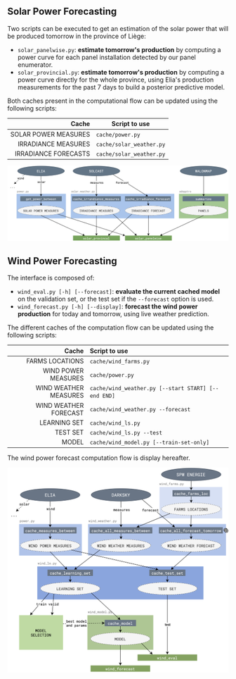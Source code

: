 ## Solar Power Forecasting

Two scripts can be executed to get an estimation of the solar power that will be produced tomorrow in the province of Liège:

- `solar_panelwise.py`: **estimate tomorrow's production** by computing a power curve for each panel installation detected by our panel enumerator.
- `solar_provincial.py`: **estimate tomorrow's production** by computing a power curve directly for the whole province, using Elia's production measurements for the past 7 days to build a posterior predictive model.

Both caches present in the computational flow can be updated using the following scripts:

|                Cache | Script to use            |
| -------------------: | ------------------------ |
| SOLAR POWER MEASURES | `cache/power.py`         |
|  IRRADIANCE MEASURES | `cache/solar_weather.py` |
| IRRADIANCE FORECASTS | `cache/solar_weather.py` |

![solar_computation_flow](../resources/png/solar_computation_flow.png)

## Wind Power Forecasting

The interface is composed of:
 - `wind_eval.py [-h] [--forecast]`: **evaluate the current cached model** on the validation set, or the test set if the `--forecast` option is used.
 - `wind_forecast.py [-h] [--display]`: **forecast the wind power production** for today and tomorrow, using live weather prediction.

 The different caches of the computation flow can be updated using the following scripts:

| Cache | Script to use |
| -----:|:------------- |
| FARMS LOCATIONS | `cache/wind_farms.py` |
| WIND POWER MEASURES | `cache/power.py` |
| WIND WEATHER MEASURES | `cache/wind_weather.py [--start START] [--end END]` |
| WIND WEATHER FORECAST | `cache/wind_weather.py --forecast` |
| LEARNING SET | `cache/wind_ls.py` |
| TEST SET | `cache/wind_ls.py --test` |
| MODEL | `cache/wind_model.py [--train-set-only]` |

The wind power forecast computation flow is display hereafter.

![Wind Power Forecast Computation Flow](../resources/png/wind_computation_flow.png)
